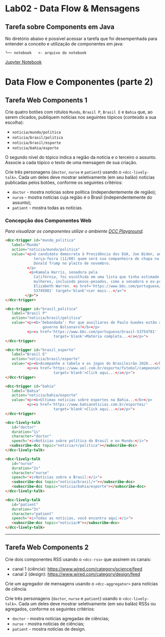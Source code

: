 
# Lab02 - Data Flow & Mensagens

## Tarefa sobre Components em Java

No diretório abaixo é possivel acessar a tarefa que foi desempenhada para entender a conceito e utilização de componentes em java:
~~~
└── notebook   <- arquivo do notebook
~~~
[Jupyter Notebook](https://github.com/ronagalvao/Laboratorios/tree/master/Lab02/notebooks/components-01-catalog.ipynb)

# Data Flow e Componentes (parte 2)

## Tarefa Web Components 1

Crie quatro botões com rótulos `Mundo`, `Brasil P`, `Brasil E` e `Bahia` que, ao serem clicados, publiquem notícias nos seguintes tópicos (conteúdo a sua escolha):
* `noticia/mundo/politica`
* `noticia/brasil/politica`
* `noticia/brasil/esporte`
* `noticia/bahia/esporte`

O segundo nível do tópico indica a região da notícia e o terceiro o assunto. Associe a cada tópico o texto de uma mensagem de sua criação.

Crie três personagens (`doctor`, `nurse` e `patient`) usando o `<dcc-lively-talk>`. Cada um deles deve mostrar seletivamente (em seu balão) notícias publicadas pelos botões, conforme os seguintes critérios:
* `doctor` - mostra notícias sobre política (independentemente de região);
* `nurse` - mostra notícias cuja região é o Brasil (independentemente do assunto);
* `patient` - mostra todas as notícias.


### Concepção dos Componentes Web

_Para visualizar os componentes utilize o ambiente [DCC Playground](https://santanche.github.io/component2learn/labs/02-data-flow_messages/notebooks/messages/dccs/playground/)._

~~~html
<dcc-trigger id="mundo_politica" 
   label="Mundo" 
   action="noticia/mundo/politica" 
   value="<p>O candidato democrata à Presidência dos EUA, Joe Biden, anunciou na 
             terça-feira (11/08) quem será sua companheira de chapa na disputa com 
             Donald Trump no pleito de novembro.
          </p>
           <p>Kamala Harris, senadora pela 
             Califórnia, foi escolhida em uma lista que tinha estimado 13 nomes de 
             mulheres, incluindo pesos-pesados, como a senadora e ex-pré-candidata 
             Elizabeth Warren. <a href='https://www.bbc.com/portuguese/internacional- 
             53745981' target='blank'>Ler mais...</a>">
         </p>">
</dcc-trigger>

<dcc-trigger id="brasil_politica" 
   label="Brasil P" 
   action="noticia/brasil/politica" 
   value="<p><b>‘Debandada’: Por que auxiliares de Paulo Guedes estão abandonando o 
                 governo Bolsonaro?</b></p>
          <p><a href='https://www.bbc.com/portuguese/brasil-53754781' 
                      target='blank'>Matéria completa...</a</p>">
</dcc-trigger>

<dcc-trigger id="brasil_esporte" 
   label="Brasil E" 
   action="noticia/brasil/esporte" 
   value="<p><b>Acompanhe a tabela e os jogos do Brasileirão 2020...</b></p>
          <p><a href='https://www.uol.com.br/esporte/futebol/campeonatos/brasileirao/' 
                      target='blank'>Click aqui...</a</p>">
</dcc-trigger>

<dcc-trigger id="bahia" 
   label="Bahia" 
   action="noticia/bahia/esporte" 
   value="<p><b>Ultimas noticias sobre esportes na Bahia...</b></p>
          <p><a href='https://www.bahianoticias.com.br/esportes/' 
                      target='blank'>Click aqui...</a</p>">
</dcc-trigger>

<dcc-lively-talk 
   id="doctor"
   duration="1s"
   character="doctor"
   speech="<i>Notícias sobre política do Brasil e no Mundo:</i>">
  <subscribe-dcc topic="noticia/+/politica"></subscribe-dcc>
</dcc-lively-talk>

<dcc-lively-talk 
   id="nurse"
   duration="2s"
   character="nurse"
   speech="<i>Notícias sobre o Brasil:</i>">
   <subscribe-dcc topic="noticia/brasil/+"></subscribe-dcc>
   <subscribe-dcc topic="noticia/bahia/esporte"></subscribe-dcc>
</dcc-lively-talk>

<dcc-lively-talk 
   id="patient"
   duration="3s"
   character="patient"
   speech="<i>Todas as notícias, você encontra aqui:</i>">
   <subscribe-dcc topic="noticia/#"></subscribe-dcc>
</dcc-lively-talk>
~~~

---

## Tarefa Web Components 2

Crie dois componentes RSS usando o `<dcc-rss>` que assinem os canais:
  * canal 1 (ciência): https://www.wired.com/category/science/feed
  * canal 2 (design): https://www.wired.com/category/design/feed

Crie um agregador de mensagens usando o `<dcc-aggregator>` para notícias de ciência.

Crie três personagens (`doctor`, `nurse` e `patient`) usando o `<dcc-lively-talk>`. Cada um deles deve mostrar seletivamente (em seu balão) RSSs ou agregados, conforme os seguintes critérios:
* `doctor` - mostra notícias agregadas de ciências;
* `nurse` - mostra notícias de ciências;
* `patient` - mostra notícias de design.
